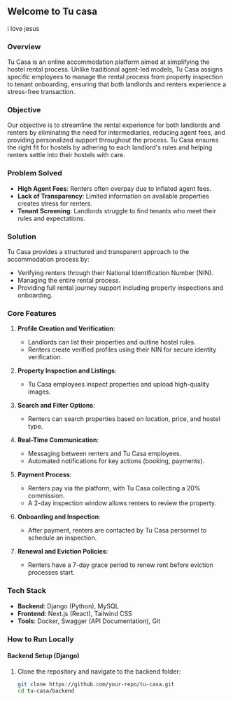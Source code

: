 ## Welcome to Tu casa
i love jesus

### Overview
Tu Casa is an online accommodation platform aimed at simplifying the hostel rental process.
Unlike traditional agent-led models, Tu Casa assigns specific employees to manage the rental
process from property inspection to tenant onboarding, ensuring that both landlords and
renters experience a stress-free transaction.

### Objective
Our objective is to streamline the rental experience for both landlords and renters by eliminating
the need for intermediaries, reducing agent fees, and providing personalized support throughout
the process. Tu Casa ensures the right fit for hostels by adhering to each landlord's rules and 
helping renters settle into their hostels with care.

### Problem Solved
- **High Agent Fees**: Renters often overpay due to inflated agent fees.
- **Lack of Transparency**: Limited information on available properties creates stress for renters.
- **Tenant Screening**: Landlords struggle to find tenants who meet their rules and expectations.

### Solution
Tu Casa provides a structured and transparent approach to the accommodation process by:
- Verifying renters through their National Identification Number (NIN).
- Managing the entire rental process.
- Providing full rental journey support including property inspections and onboarding.

### Core Features
1. **Profile Creation and Verification**:
   - Landlords can list their properties and outline hostel rules.
   - Renters create verified profiles using their NIN for secure identity verification.

2. **Property Inspection and Listings**:
   - Tu Casa employees inspect properties and upload high-quality images.

3. **Search and Filter Options**:
   - Renters can search properties based on location, price, and hostel type.

4. **Real-Time Communication**:
   - Messaging between renters and Tu Casa employees.
   - Automated notifications for key actions (booking, payments).

5. **Payment Process**:
   - Renters pay via the platform, with Tu Casa collecting a 20% commission.
   - A 2-day inspection window allows renters to review the property.

6. **Onboarding and Inspection**:
   - After payment, renters are contacted by Tu Casa personnel to schedule an inspection.

7. **Renewal and Eviction Policies**:
   - Renters have a 7-day grace period to renew rent before eviction processes start.

### Tech Stack
- **Backend**: Django (Python), MySQL
- **Frontend**: Next.js (React), Tailwind CSS
- **Tools**: Docker, Swagger (API Documentation), Git

### How to Run Locally

#### Backend Setup (Django)
1. Clone the repository and navigate to the backend folder:
   ```bash
   git clone https://github.com/your-repo/tu-casa.git
   cd tu-casa/backend

